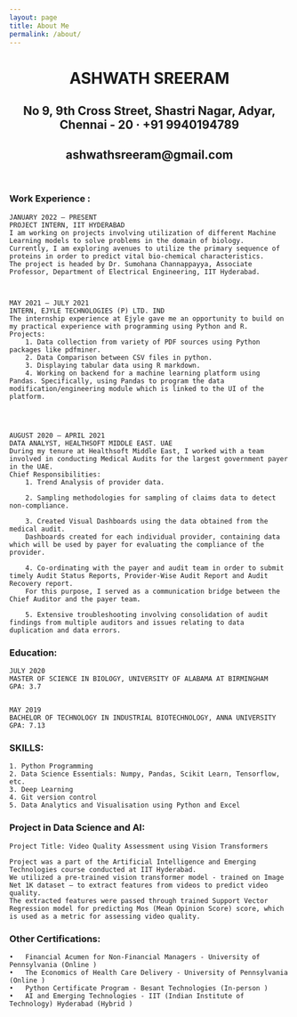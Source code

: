 ```yaml
---
layout: page
title: About Me
permalink: /about/
---
```

<header>
<h1 align="center"> ASHWATH SREERAM </h1>
<h2 align="center">No 9, 9th Cross Street, Shastri Nagar, Adyar, Chennai - 20 · +91 9940194789</h2>
<h2 align="center">ashwathsreeram@gmail.com</h2> 
</header>

### Work Experience :

	JANUARY 2022 – PRESENT
	PROJECT INTERN, IIT HYDERABAD 
	I am working on projects involving utilization of different Machine Learning models to solve problems in the domain of biology.  
	Currently, I am exploring avenues to utilize the primary sequence of proteins in order to predict vital bio-chemical characteristics.  
	The project is headed by Dr. Sumohana Channappayya, Associate Professor, Department of Electrical Engineering, IIT Hyderabad.



	MAY 2021 – JULY 2021
	INTERN, EJYLE TECHNOLOGIES (P) LTD. IND
	The internship experience at Ejyle gave me an opportunity to build on my practical experience with programming using Python and R. 
	Projects: 
		1. Data collection from variety of PDF sources using Python packages like pdfminer. 
		2. Data Comparison between CSV files in python. 
		3. Displaying tabular data using R markdown. 
		4. Working on backend for a machine learning platform using Pandas. Specifically, using Pandas to program the data modification/engineering module which is linked to the UI of the platform.




	AUGUST 2020 – APRIL 2021
	DATA ANALYST, HEALTHSOFT MIDDLE EAST. UAE
	During my tenure at Healthsoft Middle East, I worked with a team involved in conducting Medical Audits for the largest government payer in the UAE. 
	Chief Responsibilities: 
		1. Trend Analysis of provider data.  

		2. Sampling methodologies for sampling of claims data to detect non-compliance.  

		3. Created Visual Dashboards using the data obtained from the medical audit.    
		Dashboards created for each individual provider, containing data which will be used by payer for evaluating the compliance of the provider.  

		4. Co-ordinating with the payer and audit team in order to submit timely Audit Status Reports, Provider-Wise Audit Report and Audit Recovery report.    
		For this purpose, I served as a communication bridge between the Chief Auditor and the payer team.  

		5. Extensive troubleshooting involving consolidation of audit findings from multiple auditors and issues relating to data duplication and data errors. 



### Education:


	JULY 2020
	MASTER OF SCIENCE IN BIOLOGY, UNIVERSITY OF ALABAMA AT BIRMINGHAM
	GPA: 3.7


	MAY 2019
	BACHELOR OF TECHNOLOGY IN INDUSTRIAL BIOTECHNOLOGY, ANNA UNIVERSITY
	GPA: 7.13

	
### SKILLS:

	1. Python Programming
	2. Data Science Essentials: Numpy, Pandas, Scikit Learn, Tensorflow, etc.
	3. Deep Learning
	4. Git version control 
	5. Data Analytics and Visualisation using Python and Excel

### Project in Data Science and AI:

	Project Title: Video Quality Assessment using Vision Transformers

	Project was a part of the Artificial Intelligence and Emerging Technologies course conducted at IIT Hyderabad.  
	We utilized a pre-trained vision transformer model - trained on Image Net 1K dataset – to extract features from videos to predict video quality.  
	The extracted features were passed through trained Support Vector Regression model for predicting Mos (Mean Opinion Score) score, which is used as a metric for assessing video quality. 


### Other Certifications:

	•	Financial Acumen for Non-Financial Managers - University of Pennsylvania (Online ) 
	•	The Economics of Health Care Delivery - University of Pennsylvania (Online ) 
	•	Python Certificate Program - Besant Technologies (In-person ) 
	•	AI and Emerging Technologies - IIT (Indian Institute of Technology) Hyderabad (Hybrid )

	
